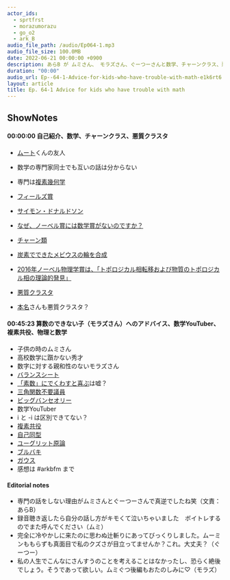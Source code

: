 ```yaml
---
actor_ids:
  - sprtfrst
  - morazumorazu
  - go_o2
  - ark_B
audio_file_path: /audio/Ep064-1.mp3
audio_file_size: 100.0MB
date: 2022-06-21 00:00:00 +0900
description: あらB が ムミさん、 モラズさん、ぐーつーさんと数学、チャーンクラス、悪質クラスタ、算数のできない子へのアドバイス、数学YouTuber、複素共役などについて話しました。
duration: "00:00"
audio_url: Ep--64-1-Advice-for-kids-who-have-trouble-with-math-e1k6rt6
layout: article
title: Ep. 64-1 Advice for kids who have trouble with math
---
```

## ShowNotes

#### 00:00:00 自己紹介、数学、チャーンクラス、悪質クラスタ

* [ムート](https://twitter.com/mutoreimu)くんの友人
* 数学の専門家同士でも互いの話は分からない
* 専門は[複素幾何学](https://ja.wikipedia.org/wiki/%E8%A4%87%E7%B4%A0%E5%B9%BE%E4%BD%95%E5%AD%A6)
* [フィールズ賞](https://ja.wikipedia.org/wiki/%E3%83%95%E3%82%A3%E3%83%BC%E3%83%AB%E3%82%BA%E8%B3%9E)
* [サイモン・ドナルドソン](https://ja.wikipedia.org/wiki/%E3%82%B5%E3%82%A4%E3%83%A2%E3%83%B3%E3%83%BB%E3%83%89%E3%83%8A%E3%83%AB%E3%83%89%E3%82%BD%E3%83%B3)
* [なぜ、ノーベル賞には数学賞がないのですか？](https://jp.quora.com/%E3%81%AA%E3%81%9C-%E3%83%8E%E3%83%BC%E3%83%99%E3%83%AB%E8%B3%9E%E3%81%AB%E3%81%AF%E6%95%B0%E5%AD%A6%E8%B3%9E%E3%81%8C%E3%81%AA%E3%81%84%E3%81%AE%E3%81%A7%E3%81%99%E3%81%8B)
    
* [チャーン類](https://ja.wikipedia.org/wiki/%E3%83%81%E3%83%A3%E3%83%BC%E3%83%B3%E9%A1%9E)
* [炭素でできたメビウスの輪を合成](https://www.nagoya-u.ac.jp/researchinfo/result/2022/05/post-261.html)
* [2016年ノーベル物理学賞は、「トポロジカル相転移および物質のトポロジカル相の理論的発見」](https://togetter.com/li/728445)
* [悪質クラスタ](https://togetter.com/li/728445)
* [本名](https://twitter.com/syu_ya)さんも悪質クラスタ？

#### 00:45:23 算数のできない子（モラズさん）へのアドバイス、数学YouTuber、複素共役、物理と数学

* 子供の時のムミさん
* 高校数学に躓かない秀才
* 数字に対する親和性のないモラズさん
* [バランスシート](https://ja.wikipedia.org/wiki/%E8%B2%B8%E5%80%9F%E5%AF%BE%E7%85%A7%E8%A1%A8)
* [「素数」にでくわすと喜ぶ](https://www.gentosha.jp/article/11765/)は嘘？
* [三角関数不要議員](https://twitter.com/Kenta_Fujimaki/status/1526511432417783808?s=20&t=XtDFF1SupqG6d6kNKE7CRw)
* [ビッグバンセオリー](https://ja.wikipedia.org/wiki/%E3%83%93%E3%83%83%E3%82%B0%E3%83%90%E3%83%B3%E2%98%85%E3%82%BB%E3%82%AA%E3%83%AA%E3%83%BC/%E3%82%AE%E3%83%BC%E3%82%AF%E3%81%AA%E3%83%9C%E3%82%AF%E3%82%89%E3%81%AE%E6%81%8B%E6%84%9B%E6%B3%95%E5%89%87)
* 数学YouTuber
* i と -i は区別できてない？
* [複素共役](https://ja.wikipedia.org/wiki/%E8%A4%87%E7%B4%A0%E5%85%B1%E5%BD%B9)
* [自己同型](https://ja.wikipedia.org/wiki/%E8%87%AA%E5%B7%B1%E5%90%8C%E5%9E%8B)
* [ユーグリット原論](https://ja.wikipedia.org/wiki/%E3%83%A6%E3%83%BC%E3%82%AF%E3%83%AA%E3%83%83%E3%83%89%E5%8E%9F%E8%AB%96)
* [ブルバキ](https://ja.wikipedia.org/wiki/%E3%83%8B%E3%82%B3%E3%83%A9%E3%83%BB%E3%83%96%E3%83%AB%E3%83%90%E3%82%AD)
* [ガウス](https://ja.wikipedia.org/wiki/%E3%82%AB%E3%83%BC%E3%83%AB%E3%83%BB%E3%83%95%E3%83%AA%E3%83%BC%E3%83%89%E3%83%AA%E3%83%92%E3%83%BB%E3%82%AC%E3%82%A6%E3%82%B9)
* 感想は #arkbfm まで

#### Editorial notes

* 専門の話をしない理由がムミさんとぐーつーさんで真逆でしたね笑（文責：あらB）
* 録音聴き返したら自分の話し方がキモくて泣いちゃいました　ボイトレするのでまた呼んでください（ムミ）
* 完全に冷やかしに来たのに思わぬ辻斬りにあってびっくりしました。ムーミンももらずも真面目で私のクズさが目立ってませんか？これ。大丈夫？（ぐーつー）
* 私の人生でこんなにさんすうのことを考えることはなかったし、恐らく絶後でしょう。そうであって欲しい。ムミぐつ後編もおたのしみに♡（モラズ）